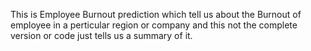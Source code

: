 This is Employee Burnout prediction which tell us about the Burnout of employee in a perticular region or company and this not the complete version or code just tells us a summary of it. 
